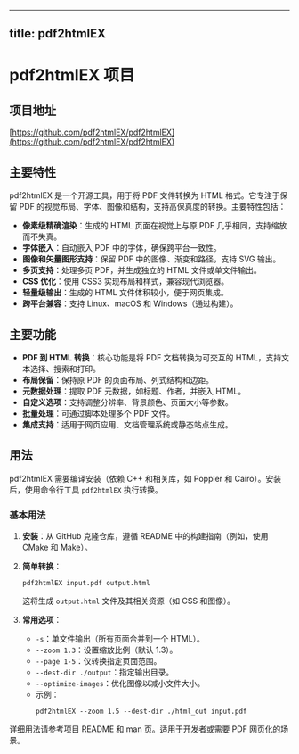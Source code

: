 
---
title: pdf2htmlEX
---

# pdf2htmlEX 项目

## 项目地址
[https://github.com/pdf2htmlEX/pdf2htmlEX](https://github.com/pdf2htmlEX/pdf2htmlEX)

## 主要特性
pdf2htmlEX 是一个开源工具，用于将 PDF 文件转换为 HTML 格式。它专注于保留 PDF 的视觉布局、字体、图像和结构，支持高保真度的转换。主要特性包括：
- **像素级精确渲染**：生成的 HTML 页面在视觉上与原 PDF 几乎相同，支持缩放而不失真。
- **字体嵌入**：自动嵌入 PDF 中的字体，确保跨平台一致性。
- **图像和矢量图形支持**：保留 PDF 中的图像、渐变和路径，支持 SVG 输出。
- **多页支持**：处理多页 PDF，并生成独立的 HTML 文件或单文件输出。
- **CSS 优化**：使用 CSS3 实现布局和样式，兼容现代浏览器。
- **轻量级输出**：生成的 HTML 文件体积较小，便于网页集成。
- **跨平台兼容**：支持 Linux、macOS 和 Windows（通过构建）。

## 主要功能
- **PDF 到 HTML 转换**：核心功能是将 PDF 文档转换为可交互的 HTML，支持文本选择、搜索和打印。
- **布局保留**：保持原 PDF 的页面布局、列式结构和边距。
- **元数据处理**：提取 PDF 元数据，如标题、作者，并嵌入 HTML。
- **自定义选项**：支持调整分辨率、背景颜色、页面大小等参数。
- **批量处理**：可通过脚本处理多个 PDF 文件。
- **集成支持**：适用于网页应用、文档管理系统或静态站点生成。

## 用法
pdf2htmlEX 需要编译安装（依赖 C++ 和相关库，如 Poppler 和 Cairo）。安装后，使用命令行工具 `pdf2htmlEX` 执行转换。

### 基本用法
1. **安装**：从 GitHub 克隆仓库，遵循 README 中的构建指南（例如，使用 CMake 和 Make）。
2. **简单转换**：
   ```
   pdf2htmlEX input.pdf output.html
   ```
   这将生成 `output.html` 文件及其相关资源（如 CSS 和图像）。

3. **常用选项**：
   - `-s`：单文件输出（所有页面合并到一个 HTML）。
   - `--zoom 1.3`：设置缩放比例（默认 1.3）。
   - `--page 1-5`：仅转换指定页面范围。
   - `--dest-dir ./output`：指定输出目录。
   - `--optimize-images`：优化图像以减小文件大小。
   - 示例：
     ```
     pdf2htmlEX --zoom 1.5 --dest-dir ./html_out input.pdf
     ```

详细用法请参考项目 README 和 man 页。适用于开发者或需要 PDF 网页化的场景。